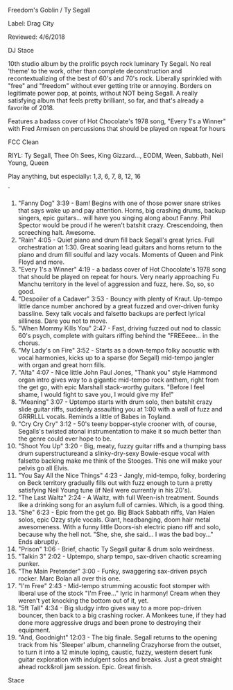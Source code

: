 Freedom's Goblin / Ty Segall

Label: Drag City

Reviewed: 4/6/2018

DJ Stace

10th studio album by the prolific psych rock luminary Ty Segall. No real 'theme' to the work, other than complete deconstruction and recontextualizing of the best of 60's and 70's rock. Liberally sprinkled with "free" and "freedom" without ever getting trite or annoying. Borders on legitimate power pop, at points, without NOT being Segall. A really satisfying album that feels pretty brilliant, so far, and that's already a favorite of 2018. 

Features a badass cover of Hot Chocolate's 1978 song, "Every 1's a Winner" with Fred Armisen on percussions that should be played on repeat for hours

FCC Clean

RIYL: Ty Segall, Thee Oh Sees, King Gizzard..., EODM, Ween, Sabbath, Neil Young, Queen

Play anything, but especially: 1,*3*, 6, 7, 8, 12, 16

`  
1.	"Fanny Dog"	3:39 - Bam! Begins with one of those power snare strikes that says wake up and pay attention. Horns, big crashing drums, backup singers, epic guitars... will have you singing along about Fanny. Phil Spector would be proud if he weren't batshit crazy. Crescendoing, then screeching halt. Awesome.  
2.	"Rain"	4:05 - Quiet piano and drum fill back Segall's great lyrics. Full orchestration at 1:30. Great soaring lead guitars and horns return to the piano and drum fill soulful and lazy vocals. Moments of Queen and Pink Floyd and more. 
3.	"Every 1's a Winner"	4:19 - a badass cover of Hot Chocolate's 1978 song that should be played on repeat for hours. Very nearly approaching Fu Manchu territory in the level of aggression and fuzz, here. So, so, so good.  
4.	"Despoiler of a Cadaver"	3:53 -  Bouncy with plenty of Kraut. Up-tempo little dance number anchored by a great fuzzed and over-driven funky bassline. Sexy talk vocals and falsetto backups are perfect lyrical silliness. Dare you not to move.
5.	"When Mommy Kills You"	2:47 -  Fast, driving fuzzed out nod to classic 60's psych, complete with guitars riffing behind the "FREEeee... in the chorus. 
6.	"My Lady's on Fire"	3:52 - Starts as a down-tempo folky acoustic with vocal harmonies, kicks up to a sparse (for Segall) mid-tempo jangler with organ and great horn fills. 
7.	"Alta"	4:07 -  Nice little John Paul Jones, "Thank you" style Hammond organ intro gives way to a gigantic mid-tempo rock anthem, right from the get go, with epic Marshall stack-worthy guitars. "Before I feel shame, I would fight to save you, I would give my life!" 
8.	"Meaning"	3:07 -  Uptempo starts with drum solo, then batshit crazy slide guitar riffs, suddenly assaulting you at 1:00 with a wall of fuzz and GRRRLLL vocals. Reminds a little of Babes in Toyland. 
9.	"Cry Cry Cry"	3:12 -  50's teeny bopper-style crooner with, of course, Segalls's twisted atonal instrumentation to make it so much better than the genre could ever hope to be. 
10.	"Shoot You Up"	3:20 - Big, meaty, fuzzy guitar riffs and a thumping bass drum superstructureand a slinky-dry-sexy Bowie-esque vocal with falsetto backing make me think of the Stooges. This one will make your pelvis go all Elvis. 
11.	"You Say All the Nice Things"	4:23 -  Jangly, mid-tempo, folky, bordering on Beck territory gradually fills out with fuzz enough to turn a pretty satisfying Neil Young tune (if Neil were currently in his 20's). 
12.	"The Last Waltz"	2:24 - A Waltz, with full Ween-ish treatment. Sounds like a drinking song for an asylum full of carnies. Which, is a good thing.  
13.	"She"	6:23 -  Epic from the get go. Big Black Sabbath riffs, Van Halen solos, epic Ozzy style vocals. Giant, headbanging, doom hair metal awesomeness. With a funny little Doors-ish electric piano riff and solo, because why the hell not. "She, she, she said... I was the bad boy..." Ends abruptly.   
14.	"Prison"	1:06 -  Brief, chaotic Ty Segall guitar & drum solo weirdness.   
15.	"Talkin 3"	2:02 -  Uptempo, sharp tempo, sax-driven chaotic screaming punker.   
16.	"The Main Pretender"  3:00 -  Funky, swaggering sax-driven psych rocker. Marc Bolan all over this one.   
17.	"I'm Free"	2:43 -  Mid-tempo strumming acoustic foot stomper with liberal use of the stock "I'm Free..." lyric in harmony! Cream when they weren't yet knocking the bottom out of it, yet.  
18.	"5ft Tall"	4:34 -  Big sludgy intro gives way to a more pop-driven bouncer, then back to a big crashing rocker. A Monkees tune, if they had done more aggressive drugs and been prone to destroying their equipment.  
19.	"And, Goodnight"	12:03 -  The big finale. Segall returns to the opening track from his 'Sleeper' album, channeling Crazyhorse from the outset, to turn it into a 12 minute loping, caustic, fuzzy, western desert funk guitar exploration with indulgent solos and breaks. Just a great straight ahead rock&roll jam session. Epic. Great finish. 

Stace